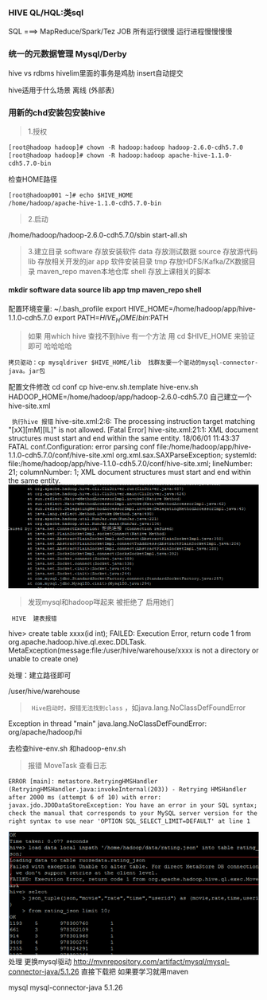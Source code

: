 

###  HIVE QL/HQL:类sql 
SQL ===> MapReduce/Spark/Tez JOB   所有运行很慢  运行进程慢慢慢慢
###  统一的元数据管理 Mysql/Derby
hive vs    rdbms
hivelim里面的事务是鸡肋  insert自动提交

hive适用于什么场景    离线 (外部表)     
###  用新的chd安装包安装hive


> 1.授权
```
[root@hadoop hadoop]# chown -R hadoop:hadoop hadoop-2.6.0-cdh5.7.0
[root@hadoop hadoop]# chown -R hadoop:hadoop apache-hive-1.1.0-cdh5.7.0-bin
```
检查HOME路径
```
[root@hadoop001 ~]# echo $HIVE_HOME
/home/hadoop/apache-hive-1.1.0-cdh5.7.0-bin
```

> 2.启动

/home/hadoop/hadoop-2.6.0-cdh5.7.0/sbin
start-all.sh
> 3.建立目录
software  存放安装软件
	data 存放测试数据
	source 存放源代码  
	lib  存放相关开发的jar
	app  软件安装目录
		tmp 存放HDFS/Kafka/ZK数据目录
	maven_repo  maven本地仓库
	shell  存放上课相关的脚本
  
#### mkdir  software   data  source  lib   app   tmp  maven_repo   shell   
配置环境变量: ~/.bash_profile
	export HIVE_HOME=/home/hadoop/app/hive-1.1.0-cdh5.7.0
	export PATH=$HIVE_HOME/bin:$PATH
  
  
  
>  如果 用which  hive  查找不到hive 有一个方法 用 cd   $HIVE_HOME 来验证即可 哈哈哈哈
```
拷贝驱动：cp mysqldriver $HIVE_HOME/lib  找群友要一个驱动的mysql-connector-java。jar包
```
配置文件修改 cd  conf
	cp hive-env.sh.template hive-env.sh
	HADOOP_HOME=/home/hadoop/app/hadoop-2.6.0-cdh5.7.0 
	自己建立一个hive-site.xml
	
	
` 执行hive 报错` 
hive-site.xml:2:6: The processing instruction target matching "[xX][mM][lL]" is not allowed.
[Fatal Error] hive-site.xml:21:1: XML document structures must start and end within the same entity.
18/06/01 11:43:37 FATAL conf.Configuration: error parsing conf file:/home/hadoop/app/hive-1.1.0-cdh5.7.0/conf/hive-site.xml
org.xml.sax.SAXParseException; systemId: file:/home/hadoop/app/hive-1.1.0-cdh5.7.0/conf/hive-site.xml; lineNumber: 21; columnNumber: 1; XML document structures must start and end within the same entity.
![hive报错](https://github.com/aiff/bigdata/blob/master/img/hiveerror.png)
> 发现mysql和hadoop咩起来 被拒绝了  启用她们

` HIVE  建表报错` 


hive> create table xxxx(id int);
FAILED: Execution Error, return code 1 from org.apache.hadoop.hive.ql.exec.DDLTask. MetaException(message:file:/user/hive/warehouse/xxxx is not a directory or unable to create one)


处理：建立路径即可

/user/hive/warehouse


 
> ` Hive启动时，报错无法找到class` 
，如java.lang.NoClassDefFoundError

Exception in thread "main" java.lang.NoClassDefFoundError: org/apache/hadoop/hi


去检查hive-env.sh  和hadoop-env.sh 

> 报错  MoveTask   查看日志
```
ERROR [main]: metastore.RetryingHMSHandler (RetryingHMSHandler.java:invokeInternal(203)) - Retrying HMSHandler after 2000 ms (attempt 6 of 10) with error: javax.jdo.JDODataStoreException: You have an error in your SQL syntax; check the manual that corresponds to your MySQL server version for the right syntax to use near 'OPTION SQL_SELECT_LIMIT=DEFAULT' at line 1
```
![For direct MetaStore DB connections](https://github.com/aiff/bigdata/blob/master/img/hivemask.png)
处理  更换mysql驱动
 http://mvnrepository.com/artifact/mysql/mysql-connector-java/5.1.26  直接下载把  如果要学习就用maven
 <!-- https://mvnrepository.com/artifact/mysql/mysql-connector-java -->
<dependency>
    <groupId>mysql</groupId>
    <artifactId>mysql-connector-java</artifactId>
    <version>5.1.26</version>
</dependency>



